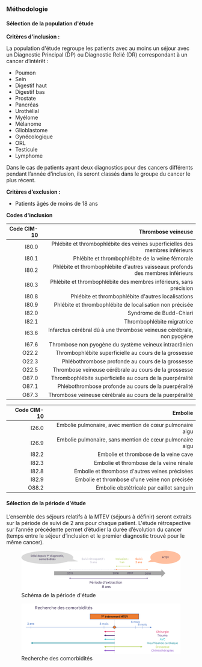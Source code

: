 ### Méthodologie

#### Sélection de la population d'étude

**Critères d'inclusion :**

La population d'étude regroupe les patients avec au moins un séjour avec un Diagnostic Principal (DP) ou Diagnostic Relié (DR) correspondant à un cancer d’intérêt :
- Poumon
- Sein
- Digestif haut
- Digestif bas
- Prostate
- Pancréas
- Urothélial
- Myélome
- Mélanome
- Glioblastome
- Gynécologique
- ORL
- Testicule
- Lymphome

Dans le cas de patients ayant deux diagnostics pour des cancers différents pendant l’année d’inclusion, ils seront classés dans le groupe du cancer le plus récent.

**Critères d’exclusion :**
- Patients âgés de moins de 18 ans

**Codes d'inclusion**

| Code CIM-10 | Thrombose veineuse |
|--:|--:|
| I80.0	| Phlébite et thrombophlébite des veines superficielles des membres inférieurs |
| I80.1	| Phlébite et thrombophlébite de la veine fémorale |
| I80.2	| Phlébite et thrombophlébite d'autres vaisseaux profonds des membres inférieurs |
| I80.3	| Phlébite et thrombophlébite des membres inférieurs, sans précision |
| I80.8	| Phlébite et thrombophlébite d'autres localisations |
| I80.9	| Phlébite et thrombophlébite de localisation non précisée |
| I82.0	| Syndrome de Budd-Chiari |
| I82.1	| Thrombophlébite migratrice |
| I63.6	| Infarctus cérébral dû à une thrombose veineuse cérébrale, non pyogène |
| I67.6 | Thrombose non pyogène du système veineux intracrânien |
| O22.2	| Thrombophlébite superficielle au cours de la grossesse |
| O22.3	| Phlébothrombose profonde au cours de la grossesse |
| O22.5	| Thrombose veineuse cérébrale au cours de la grossesse |
| O87.0	| Thrombophlébite superficielle au cours de la puerpéralité |
| O87.1	| Phlébothrombose profonde au cours de la puerpéralité |
| O87.3	| Thrombose veineuse cérébrale au cours de la puerpéralité |

| Code CIM-10 | Embolie |
|--:|--:|
| I26.0 | Embolie pulmonaire, avec mention de cœur pulmonaire aigu |
| I26.9 | Embolie pulmonaire, sans mention de cœur pulmonaire aigu |
| I82.2 | Embolie et thrombose de la veine cave |
| I82.3 | Embolie et thrombose de la veine rénale |
| I82.8 | Embolie et thrombose d'autres veines précisées |
| I82.9 | Embolie et thrombose d'une veine non précisée |
| O88.2 | Embolie obstétricale par caillot sanguin |

#### Sélection de la période d'étude

L’ensemble des séjours relatifs à la MTEV (séjours à définir) seront extraits sur la période de suivi de 2 ans pour chaque patient.
L'étude rétrospective sur l’année précédente permet d’étudier la durée d’évolution du cancer (temps entre le séjour d’inclusion et le premier diagnostic trouvé pour le même cancer).

<figure class="figure">
    <img src="assets/followup.png" class="img-responsive p-centered" alt="Figure. Schéma de la période d'étude"  style="max-height: 300px"/>
    <figcaption class="figure-caption text-center">Schéma de la période d'étude</figcaption>
</figure>

<figure class="figure">
    <img src="assets/comorbs.png" class="img-responsive p-centered" alt="Figure. Recherche des comorbidités"  style="max-height: 300px"/>
    <figcaption class="figure-caption text-center">Recherche des comorbidités</figcaption>
</figure>






